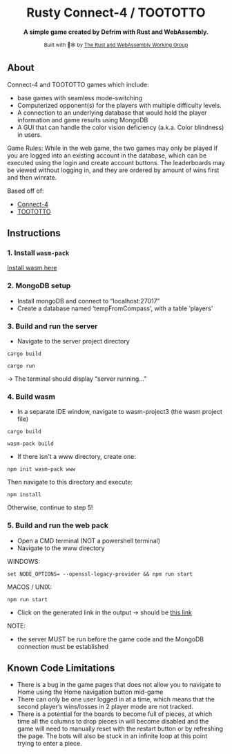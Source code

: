<div align="center">

  <h1>Rusty Connect-4 / TOOTOTTO</h1>

  <strong>A simple game created by Defrim with Rust and WebAssembly.</strong>

  <sub>Built with 🦀🕸 by <a href="https://rustwasm.github.io/">The Rust and WebAssembly Working Group</a></sub>
</div>

## About

Connect-4 and TOOTOTTO games which include:
- base games with seamless mode-switching
- Computerized opponent(s) for the players with multiple difficulty levels.
- A connection to an underlying database that would hold the player information
and game results using MongoDB
- A GUI that can handle the color vision deficiency (a.k.a. Color blindness) in users.

Game Rules:
While in the web game, the two games may only be played if you are logged into an existing account in the database, which can be executed using the login and create account buttons. The leaderboards may be viewed without logging in, and they are ordered by amount of wins first and then winrate. 

Based off of:
- [Connect-4][connect4]
- [TOOTOTTO][TOOTOTTO]

[connect4]: https://en.wikipedia.org/wiki/Connect_Four
[TOOTOTTO]: https://nyc.cs.berkeley.edu/wiki/Toot_and_Otto


## Instructions

### 1. Install `wasm-pack`

[Install wasm here][installwasm]

[installwasm]: https://rustwasm.github.io/wasm-pack/installer/

### 2. MongoDB setup

- Install mongoDB and connect to “localhost:27017”
- Create a database named ‘tempFromCompass’, with a table ‘players’


### 3. Build and run the server

- Navigate to the server project directory
```
cargo build
```
```
cargo run
```
-> The terminal should display “server running…”


### 4. Build wasm

- In a separate IDE window, navigate to wasm-project3 (the wasm project file)
```
cargo build
```
```
wasm-pack build
```

- If there isn't a www directory, create one:
```
npm init wasm-pack www
```
Then navigate to this directory and execute:
```
npm install
```
Otherwise, continue to step 5!

### 5. Build and run the web pack

- Open a CMD terminal (NOT a powershell terminal)
- Navigate to the www directory

WINDOWS:
```
set NODE_OPTIONS= --openssl-legacy-provider && npm run start
```
MACOS / UNIX:
```
npm run start
```
- Click on the generated link in the output -> should be <a href="http://localhost:8081/">this link</a>

NOTE:
- the server MUST be run before the game code and the MongoDB connection must be established


## Known Code Limitations

- There is a bug in the game pages that does not allow you to navigate to Home
using the Home navigation button mid-game
- There can only be one user logged in at a time, which means that the second player’s wins/losses in 2 player mode are not tracked.
- There is a potential for the boards to become full of pieces, at which time all the columns to drop pieces in will become disabled and the game will need to manually reset with the restart button or by refreshing the page. The bots will also be stuck in an infinite loop at this point trying to enter a piece.


